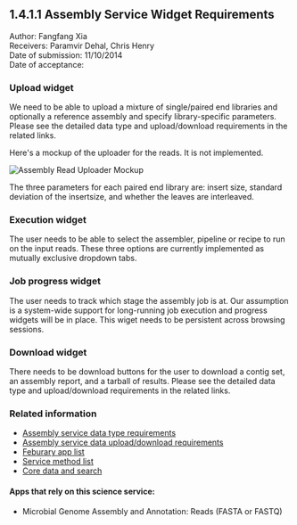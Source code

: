 1.4.1.1 Assembly Service Widget Requirements
------------------------------------------------------------------------------

Author: Fangfang Xia  
Receivers: Paramvir Dehal, Chris Henry  
Date of submission: 11/10/2014  
Date of acceptance:   

### Upload widget

We need to be able to upload a mixture of single/paired end libraries
and optionally a reference assembly and specify library-specific
parameters. Please see the detailed data type and upload/download
requirements in the related links.

Here's a mockup of the uploader for the reads. It is not implemented. 

![Assembly Read Uploader Mockup](https://github.com/levinas/WBS-Science-Service-Deliverables/blob/master/pictures/assembly-upload.png "Logo Title Text 1")

The three parameters for each paired end library are: insert size,
standard deviation of the insertsize, and whether the leaves are
interleaved. 

### Execution widget

The user needs to be able to select the assembler, pipeline or recipe
to run on the input reads. These three options are currently
implemented as mutually exclusive dropdown tabs. 

### Job progress widget

The user needs to track which stage the assembly job is at. Our
assumption is a system-wide support for long-running job execution and
progress widgets will be in place. This wiget needs to be persistent
across browsing sessions.

### Download widget

There needs to be download buttons for the user to download a contig
set, an assembly report, and a tarball of results. Please see the
detailed data type and upload/download requirements in the related
links.

### Related information

- [Assembly service data type requirements](https://github.com/levinas/WBS-Science-Service-Deliverables/blob/master/1.4.1.1-Assembly-Service-Data-Type-Requirements.md)
- [Assembly service data upload/download requirements](https://github.com/levinas/WBS-Science-Service-Deliverables/blob/master/1.4.1.1-Assembly-Service-Data-Upload-Download-Requirements.md)
- [Feburary app list](https://docs.google.com/spreadsheets/d/1jIyMrAnG1GJP6i0qgFmah9cM51BpcpvC-SAmPaJArM4/edit#gid=0)
- [Service method list](https://docs.google.com/spreadsheets/d/1XeYR-ZFsldHVB7I8yPkP-aGPlzXqY7cU1gTArRXZs78/edit?usp=sharing)
- [Core data and search](https://docs.google.com/spreadsheets/d/1auAfLVc1ogs6SBOIAqCp6GG8gUr19b-gW2VqSBAA7jo/edit#gid=940808100)

#### Apps that rely on this science service:

- Microbial Genome Assembly and Annotation: Reads (FASTA or FASTQ)

